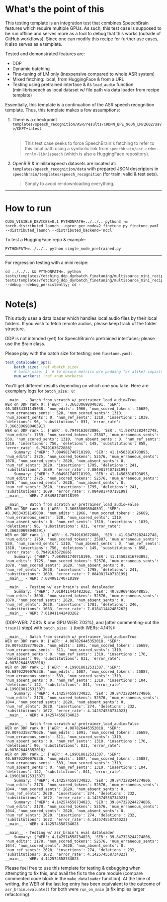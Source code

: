 # What's the point of this

This testing template is an integration test that combines SpeechBrain features which require multiple GPUs. As such, this test case is supposed to be run offline and serves more as a tool to debug that this works (outside of GitHub workflows). Since one can modify this recipe for further use cases, it also serves as a template.

Tested and demonstrated features are:
* DDP
* Dynamic batching
* Fine-tuning of LM only (inexpensive compared to whole ASR system)
* Mixed fetching: local; from HuggingFace & from a URL
* Testing using pretrained interface & its `load_audio` function<br/>(minilibrispeech as local dataset w/ file path via data loader from recipe template)

Essentially, this template is a continuation of the ASR speech recognition template. Thus, this template makes a few assumptions:
1. There is a checkpoint `templates/speech_recognition/ASR/results/CRDNN_BPE_960h_LM/2602/save/CKPT+latest` <br/><br/>
   > This test case seeks to force SpeechBrain's fetching to refer to this local path using a symbolic link from `speechbrain/asr-crdnn-rnnlm-librispeech` (which is also a HuggingFace repository).
2. OpenRIR & minilibrispeech datasets are located at: `templates/speech_recognition/data` with prepared JSON descriptors in `speechbrain/templates/speech_recognition` (for train; valid & test sets).
   > Simply to avoid re-downloading everything.

---

# How to run

```shell
CUDA_VISIBLE_DEVICES=0,1 PYTHONPATH=../../.. python3 -m torch.distributed.launch --nproc_per_node=2 finetune.py finetune.yaml --distributed_launch --distributed_backend='nccl'
```

To test a HuggingFace repo & example:
```shell
PYTHONPATH=../../.. python single_node_pretrained.py
```

---

For regression testing with a mini recipe:
```shell
cd ../../.. && PYTHONPATH=. python tests/templates/fetching_ddp_dynbatch_finetuning/multisource_mini_recipe.py tests/templates/fetching_ddp_dynbatch_finetuning/multisource_mini_recipe.yaml --debug --debug_persistently; cd -
```

# Note(s)

This study uses a data loader which handles local audio files by their local folders. If you wish to fetch remote audios, please keep track of the folder structure.

DDP is not intended (yet) for SpeechBrain's pretrained interfaces; please use the Brain class.

Please play with the batch size for testing; see `finetune.yaml`:
```yaml
test_dataloader_opts:
    batch_size: !ref <batch_size>
    # batch_size: 1  # to ensure metrics w/o padding (or alike) impacts
    num_workers: !ref <num_workers>
```
You'll get different results depending on which one you take. Here are exemplary logs for `batch_size: 8`:
```
__main__ - Batch from scratch w/ pretrainer_load_audio=True
WER on DDP rank 0: {'WER': 7.366330698040391, 'SER': 40.30534351145038, 'num_edits': 1966, 'num_scored_tokens': 26689, 'num_erraneous_sents': 528, 'num_scored_sents': 1310, 'num_absent_sents': 0, 'num_ref_sents': 1310, 'insertions': 1039, 'deletions': 96, 'substitutions': 831, 'error_rate': 7.366330698040391}
WER on DDP rank 1: {'WER': 6.7949163672886, 'SER': 41.98473282442748, 'num_edits': 1759, 'num_scored_tokens': 25887, 'num_erraneous_sents': 550, 'num_scored_sents': 1310, 'num_absent_sents': 0, 'num_ref_sents': 1310, 'insertions': 756, 'deletions': 145, 'substitutions': 858, 'error_rate': 6.7949163672886}
	Summary: {'WER': 7.084981740718199, 'SER': 41.14503816793893, 'num_edits': 3725, 'num_scored_tokens': 52576, 'num_erraneous_sents': 1078, 'num_scored_sents': 2620, 'num_absent_sents': 0, 'num_ref_sents': 2620, 'insertions': 1795, 'deletions': 241, 'substitutions': 1689, 'error_rate': 7.084981740718199}
	Summary: {'WER': 7.084981740718199, 'SER': 41.14503816793893, 'num_edits': 3725, 'num_scored_tokens': 52576, 'num_erraneous_sents': 1078, 'num_scored_sents': 2620, 'num_absent_sents': 0, 'num_ref_sents': 2620, 'insertions': 1795, 'deletions': 241, 'substitutions': 1689, 'error_rate': 7.084981740718199}
__main__ - WER: 7.084981740718199

__main__ - Batch from scratch w/ pretrainer_load_audio=False
WER on DDP rank 0: {'WER': 7.366330698040391, 'SER': 40.30534351145038, 'num_edits': 1966, 'num_scored_tokens': 26689, 'num_erraneous_sents': 528, 'num_scored_sents': 1310, 'num_absent_sents': 0, 'num_ref_sents': 1310, 'insertions': 1039, 'deletions': 96, 'substitutions': 831, 'error_rate': 7.366330698040391}
WER on DDP rank 1: {'WER': 6.7949163672886, 'SER': 41.98473282442748, 'num_edits': 1759, 'num_scored_tokens': 25887, 'num_erraneous_sents': 550, 'num_scored_sents': 1310, 'num_absent_sents': 0, 'num_ref_sents': 1310, 'insertions': 756, 'deletions': 145, 'substitutions': 858, 'error_rate': 6.7949163672886}
	Summary: {'WER': 7.084981740718199, 'SER': 41.14503816793893, 'num_edits': 3725, 'num_scored_tokens': 52576, 'num_erraneous_sents': 1078, 'num_scored_sents': 2620, 'num_absent_sents': 0, 'num_ref_sents': 2620, 'insertions': 1795, 'deletions': 241, 'substitutions': 1689, 'error_rate': 7.084981740718199}
__main__ - WER: 7.084981740718199

__main__ - Testing w/ asr_brain's eval dataloader
	Summary: {'WER': 7.018411442483262, 'SER': 40.83969465648855, 'num_edits': 3690, 'num_scored_tokens': 52576, 'num_erraneous_sents': 1070, 'num_scored_sents': 2620, 'num_absent_sents': 0, 'num_ref_sents': 2620, 'insertions': 1781, 'deletions': 246, 'substitutions': 1663, 'error_rate': 7.018411442483262}
__main__ - WER: 7.018411442483262
```
(DDP-WER: 7.08% & one GPU WER: 7.02%), and [after commenting-out the `train()` step] with `batch_size: 1` (both WERs: 4.14%):
```
__main__ - Batch from scratch w/ pretrainer_load_audio=True
WER on DDP rank 0: {'WER': 4.087826445352018, 'SER': 39.00763358778626, 'num_edits': 1091, 'num_scored_tokens': 26689, 'num_erraneous_sents': 511, 'num_scored_sents': 1310, 'num_absent_sents': 0, 'num_ref_sents': 1310, 'insertions': 170, 'deletions': 90, 'substitutions': 831, 'error_rate': 4.087826445352018}
WER on DDP rank 1: {'WER': 4.199018812531387, 'SER': 40.68702290076336, 'num_edits': 1087, 'num_scored_tokens': 25887, 'num_erraneous_sents': 533, 'num_scored_sents': 1310, 'num_absent_sents': 0, 'num_ref_sents': 1310, 'insertions': 104, 'deletions': 142, 'substitutions': 841, 'error_rate': 4.199018812531387}
	Summary: {'WER': 4.142574558734023, 'SER': 39.847328244274806, 'num_edits': 2178, 'num_scored_tokens': 52576, 'num_erraneous_sents': 1044, 'num_scored_sents': 2620, 'num_absent_sents': 0, 'num_ref_sents': 2620, 'insertions': 274, 'deletions': 232, 'substitutions': 1672, 'error_rate': 4.142574558734023}
__main__ - WER: 4.142574558734023

__main__ - Batch from scratch w/ pretrainer_load_audio=False
WER on DDP rank 0: {'WER': 4.087826445352018, 'SER': 39.00763358778626, 'num_edits': 1091, 'num_scored_tokens': 26689, 'num_erraneous_sents': 511, 'num_scored_sents': 1310, 'num_absent_sents': 0, 'num_ref_sents': 1310, 'insertions': 170, 'deletions': 90, 'substitutions': 831, 'error_rate': 4.087826445352018}
WER on DDP rank 1: {'WER': 4.199018812531387, 'SER': 40.68702290076336, 'num_edits': 1087, 'num_scored_tokens': 25887, 'num_erraneous_sents': 533, 'num_scored_sents': 1310, 'num_absent_sents': 0, 'num_ref_sents': 1310, 'insertions': 104, 'deletions': 142, 'substitutions': 841, 'error_rate': 4.199018812531387}
	Summary: {'WER': 4.142574558734023, 'SER': 39.847328244274806, 'num_edits': 2178, 'num_scored_tokens': 52576, 'num_erraneous_sents': 1044, 'num_scored_sents': 2620, 'num_absent_sents': 0, 'num_ref_sents': 2620, 'insertions': 274, 'deletions': 232, 'substitutions': 1672, 'error_rate': 4.142574558734023}
	Summary: {'WER': 4.142574558734023, 'SER': 39.847328244274806, 'num_edits': 2178, 'num_scored_tokens': 52576, 'num_erraneous_sents': 1044, 'num_scored_sents': 2620, 'num_absent_sents': 0, 'num_ref_sents': 2620, 'insertions': 274, 'deletions': 232, 'substitutions': 1672, 'error_rate': 4.142574558734023}
__main__ - WER: 4.142574558734023

__main__ - Testing w/ asr_brain's eval dataloader
	Summary: {'WER': 4.142574558734023, 'SER': 39.847328244274806, 'num_edits': 2178, 'num_scored_tokens': 52576, 'num_erraneous_sents': 1044, 'num_scored_sents': 2620, 'num_absent_sents': 0, 'num_ref_sents': 2620, 'insertions': 274, 'deletions': 232, 'substitutions': 1672, 'error_rate': 4.142574558734023}
__main__ - WER: 4.142574558734023
```
Please feel free to use this template for testing & debugging when attempting to fix this, and avail the fix to the core module (compare commented code block in the `make_dataloader` function). At the time of writing, the WER of the last log entry has been equivalent to the outcome of `asr_brain.evaluate()` for both were `run_on_main` (a fix implies larger refactoring).

